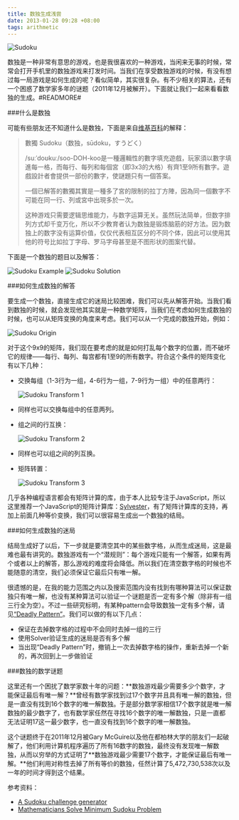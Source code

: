 ```yaml
---
title: 数独生成浅尝
date: 2013-01-28 09:28 +08:00
tags: arithmetic
---
```


![Sudoku](sudoku/cover.jpg)

数独是一种非常有意思的游戏，也是我很喜欢的一种游戏，当闲来无事的时候，常常会打开手机里的数独游戏来打发时间。当我们在享受数独游戏的时候，有没有想过每一局游戏是如何生成的呢？看似简单，其实很复杂。有不少相关的算法，还有一个困惑了数学家多年的谜题（2011年12月被解开）。下面就让我们一起来看看数独的生成。#READMORE#

###什么是数独

可能有些朋友还不知道什么是数独，下面是来自[维基百科](http://zh.wikipedia.org/wiki/%E6%95%B8%E7%8D%A8)的解释：

> 數獨 Sudoku（数独，sūdoku，すうどく）
> 
> /suːˈdoʊkuː/soo-DOH-koo是一種邏輯性的數字填充遊戲，玩家須以數字填進每一格，而每行、每列和每個宮（即3x3的大格）有齊1至9所有數字。遊戲設計者會提供一部份的數字，使謎題只有一個答案。
> 
> 一個已解答的數獨其實是一種多了宮的限制的拉丁方陣，因為同一個數字不可能在同一行、列或宮中出現多於一次。
> 
> 这种游戏只需要逻辑思维能力，与数字运算无关。虽然玩法简单，但数字排列方式却千变万化，所以不少教育者认为数独是锻炼脑筋的好方法。因为数独上的数字没有运算价值，仅仅代表相互区分的不同个体，因此可以使用其他的符号比如拉丁字母、罗马字母甚至是不图形状的图案代替。

下面是一个数独的题目以及解答：

![Sudoku Example](sudoku/example.png)
![Sudoku Solution](sudoku/solution.png)

###如何生成数独的解答

要生成一个数独，直接生成它的迷局比较困难，我们可以先从解答开始。当我们看到数独的时候，就会发现他其实就是一种数学矩阵，当我们在考虑如何生成数独的时候，也可以从矩阵变换的角度来考虑。我们可以从一个完成的数独开始，例如：

![Sudoku Origin](sudoku/origin.jpg)

对于这个9x9的矩阵，我们现在要考虑的就是如何打乱每个数字的位置，而不破坏它的规律——每行、每列、每宫都有1至9的所有数字。符合这个条件的矩阵变化有以下几种：

* 交换每组（1-3行为一组，4-6行为一组，7-9行为一组）中的任意两行：

	![Sudoku Transform 1](sudoku/transform1.jpg)

* 同样也可以交换每组中的任意两列。
* 组之间的行互换：

	![Sudoku Transform 2](sudoku/transform2.jpg)

* 同样也可以组之间的列互换。
* 矩阵转置：

	![Sudoku Transform 3](sudoku/transform3.jpg)

几乎各种编程语言都会有矩阵计算的库，由于本人比较专注于JavaScript，所以这里推荐一个JavaScript的矩阵计算库：[Sylvester](http://sylvester.jcoglan.com/)，有了矩阵计算库的支持，再加上前面几种等价变换，我们可以很容易生成出一个数独的结局。

###如何生成数独的迷局

结局生成好了以后，下一步就是要清空其中的某些数字格，从而生成迷局，这是最难也最有讲究的。数独游戏有一个“潜规则”：每个游戏只能有一个解答，如果有两个或者以上的解答，那么游戏的难度将会降低。所以我们在清空数字格的时候也不能随意的清空，我们必须保证它最后只有唯一解。

很遗憾的是，在我的能力范围之内以及搜索范围内没有找到有哪种算法可以保证数独只有唯一解，也没有某种算法可以验证一个谜题是否一定有多个解（除非有一组三行全为空）。不过一些研究标明，有某种pattern会导致数独一定有多个解，请见[“Deadly Pattern”](http://www.sudoku.org.uk/SolvingTechniques/UniqueRectangles.asp)。我们可以做的有以下几点：

* 保证在去掉数字格的过程中不会同时去掉一组的三行
* 使用Solver验证生成的迷局是否有多个解
* 当出现“Deadly Pattern”时，撤销上一次去掉数字格的操作，重新去掉一个新的，再次回到上一步做验证

###数独的数学谜题

这里还有一个困扰了数学家数十年的问题：**数独游戏最少需要多少个数字，才能保证最后有唯一解？**曾经有数学家找到过17个数字并且具有唯一解的数独，但是一直没有找到16个数字的唯一解数独。于是部分数学家相信17个数字就是唯一解数独的最少数字了，也有数学家任然在寻找16个数字的唯一解数独，只是一直都无法证明17这一最少数字，也一直没有找到16个数字的唯一解数独。

这个谜题终于在2011年12月被Gary McGuire以及他在都柏林大学的朋友们一起破解了，他们利用计算机程序遍历了所有16数字的数独，最终没有发现唯一解数独，从而以穷举的方式证明了**数独游戏最少需要17个数字，才能保证最后有唯一解。**他们利用对称性去掉了所有等价的数独，任然计算了5,472,730,538次以及一年的时间才得到这个结果。

参考资料：

* [A Sudoku challenge generator](http://blog.forret.com/2006/08/a-sudoku-challenge-generator/)
* [Mathematicians Solve Minimum Sudoku Problem](http://www.technologyreview.com/view/426554/mathematicians-solve-minimum-sudoku-problem/)
